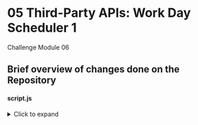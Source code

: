 # 05 Third-Party APIs: Work Day Scheduler 1
Challenge Module 06



## Brief overview of changes done on the Repository
#### script.js
<details>
  <summary>Click to expand</summary> 
- moment.js used to figure out current time, important for the future if/else statements that determine if a box is supposed to be in the past/present/future.
  
- function used to record the current time, runs current time vs the blockTime(time of a certain box) to determine if its past/present/future. 
  
- Local storage used to assign information that is writted, and save it.
  
- Depending on what they answer yes to, their answer is ran through an elaborate if statement that uses concat to merg arrays together, and a math.random method is used to choose random characters of the arrays.
</details>
